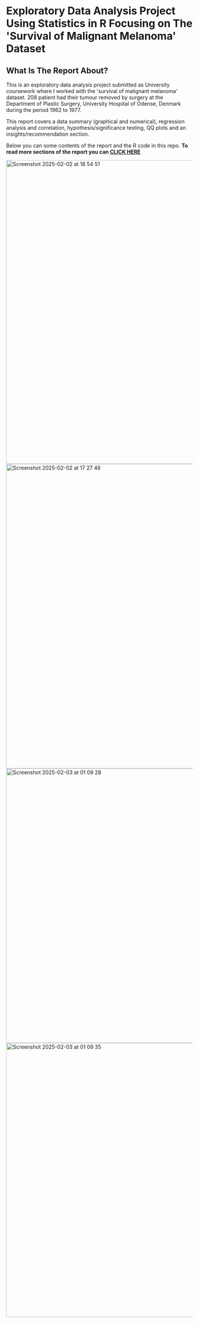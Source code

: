# Exploratory Data Analysis Project Using Statistics in R Focusing on The 'Survival of Malignant Melanoma' Dataset

## What Is The Report About? 
This is an exploratory data analysis project submitted as University coursework where I worked with the 'survival of malignant melanoma' dataset. 208 patient had their tumour removed by surgery at the Department of Plastic Surgery, University Hospital of Odense, Denmark during the period 1962 to 1977.

This report covers a data summary (graphical and numerical), regression analysis and correlation, hypothesis/significance testing, QQ plots and an insights/recommendation section. 

Below you can some contents of the report and the R code in this repo. **To read more sections of the report you can <a href="https://medium.com/@sarahtech/south-korea-travel-planning-chatbot-with-google-cloud-ab995e0a8c3c">CLICK HERE</a>**

<img width="820" alt="Screenshot 2025-02-02 at 18 54 51" src="https://github.com/user-attachments/assets/f5fcb950-07b5-4d16-8f48-ab5cc06a866c" />


<img width="822" alt="Screenshot 2025-02-02 at 17 27 46" src="https://github.com/user-attachments/assets/5248b946-b47e-495a-a8a9-f0f386515bda" />


<img width="741" alt="Screenshot 2025-02-03 at 01 09 28" src="https://github.com/user-attachments/assets/8a735342-d3c2-4ac9-9c20-48e0b8c90b78" />
<img width="740" alt="Screenshot 2025-02-03 at 01 09 35" src="https://github.com/user-attachments/assets/01db9ad4-40b7-484a-aac5-055c3e2b845c" />


